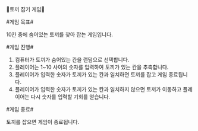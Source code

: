 📍토끼 잡기 게임📍

#게임 목표#

10칸 중에 숨어있는 토끼를 찾아 잡는 게임입니다.

#게임 진행#
1. 컴퓨터가 토끼가 숨어있는 칸을 랜덤으로 선택합니다.
2. 플레이어는 1~10 사이의 숫자를 입력하여 토끼가 있는 칸을 추측합니다.
3. 플레이어가 입력한 숫자가 토끼가 있는 칸과 일치하면 토끼를 잡고 게임 종료됩니다.
4. 플레이어가 입력한 숫자가 토끼가 있는 칸과 일치하지 않으면 토끼가 이동하고 플레이어는 다시 숫자를 입력할 기회를 얻습니다.

#게임 종료#

토끼를 잡으면 게임이 종료됩니다.

